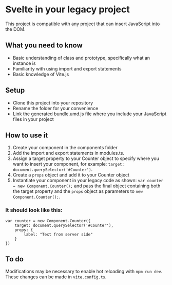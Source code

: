 # Svelte in your legacy project
This project is compatible with any project that can insert JavaScript into the DOM.

## What you need to know
- Basic understanding of class and prototype, specifically what an instance is
- Familiarity with using import and export statements
- Basic knowledge of Vite.js

## Setup
- Clone this project into your repository
- Rename the folder for your convenience
- Link the generated bundle.umd.js file where you include your JavaScript files in your project

## How to use it
1. Create your component in the components folder
2. Add the import and export statements in modules.ts.
3. Assign a target property to your Counter object to specify where you want to insert your component, for example: `target: document.querySelector('#Counter')`.
4. Create a `props` object and add it to your Counter object
5. Instantiate your component in your legacy code as shown:  ``` var counter = new Component.Counter(); ``` and pass the final object containing both the target property and the `props` object as parameters to `new Component.Counter();`.

### It should look like this:
```
var counter = new Component.Counter({
    target: document.querySelector('#Counter'),
    props: {
        label: "Text from server side"
    }
}) 
```

## To do
Modifications may be necessary to enable hot reloading with `npm run dev`. These changes can be made in `vite.config.ts`.